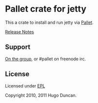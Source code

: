 # Pallet crate for jetty

This a crate to install and run jetty via [Pallet](http://pallet.github.com/pallet).

[Release Notes](https://github.com/pallet/jetty-crate/blob/master/ReleaseNotes.md)

## Support

[On the group](http://groups.google.com/group/pallet-clj), or #pallet on freenode irc.

## License

Licensed under [EPL](http://www.eclipse.org/legal/epl-v10.html)

Copyright 2010, 2011 Hugo Duncan.
